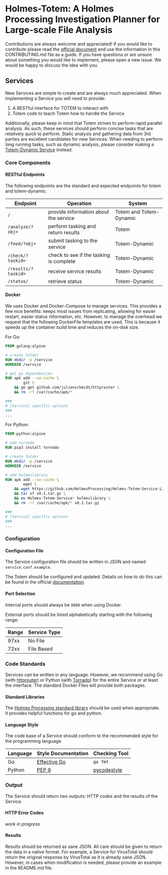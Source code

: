 # Holmes-Totem: A Holmes Processing Investigation Planner for Large-scale File Analysis

Contributions are always welcome and appreciated! If you would like to contribute please read the [official document](http://holmes-processing.readthedocs.io/en/latest/) and use the information in this CONTRIBUTING.md file as a guide. If you have questions or are unsure about something you would like to implement, please open a new issue. We would be happy to discuss the idea with you.

## Services
New Services are simple to create and are always much appreciated. When implementing a Service you will need to provide:

1. A RESTful interface for TOTEM to interact with 
2. Totem code to teach Totem how to handle the Service

Additionally, please keep in mind that Totem strives to perform rapid parallel analysis. As such, these services should perform concise tasks that are relatively quick to perform. Static analysis and gathering data from 3rd parties are excellent candidates for new Services. When needing to perform long running tasks, such as dynamic analysis, please consider making a [Totem-Dynamic Service](https://github.com/HolmesProcessing/Holmes-Totem-Dynamic) instead.

### Core Components
#### RESTful Endpoints
The following endpoints are the standard and expected endpoints for totem and totem-dynamic:

| Endpoint | Operation | System |
| --- | --- | --- |
| `/` | provide information about the service | Totem and Totem-Dynamic |
| `/analyze/?obj=` | perform tasking and return results | Totem |
| `/feed/?obj=` | submit tasking to the service | Totem-Dynamic |
| `/check/?taskid=` | check to see if the tasking is complete | Totem-Dynamic |
| `/results/?taskid=` | receive service results | Totem-Dynamic |
| `/status/` | retrieve status | Totem-Dynamic |

#### Docker
We uses Docker and Docker-Compose to manage services. This provides a few nice benefits: keeps most issues from replicating, allowing for easier restart, easier status information, etc. However, to manage the overhead we request that the following DockerFile templates are used. This is because it speeds up the container build time and reduces the on-disk size.

For Go:
```dockerfile
FROM golang:alpine

# create folder
RUN mkdir -p /service
WORKDIR /service

# get go dependencies
RUN apk add --no-cache \
		git \
	&& go get github.com/julienschmidt/httprouter \
	&& rm -rf /var/cache/apk/*

###
# [Service] specific options
###
...
```

For Python:
```dockerfile
FROM python:alpine

# add tornado
RUN pip3 install tornado

# create folder
RUN mkdir -p /service
WORKDIR /service

# add holmeslibrary
RUN apk add --no-cache \
		wget \
	&& wget https://github.com/HolmesProcessing/Holmes-Totem-Service-Library/archive/v0.1.tar.gz \
	&& tar xf v0.1.tar.gz \
	&& mv Holmes-Totem-Service* holmeslibrary \
	&& rm -rf /var/cache/apk/* v0.1.tar.gz

###
# [Service] specific options
###
...
```

### Configuration

#### Configuration File
The Service configuration file should be written in JSON and named `service.conf.example`. 

The Totem should be configured and updated. Details on how to do this can be found in the official [documentation](http://holmes-processing.readthedocs.io/en/latest/).

#### Port Selection
Internal ports should always be `8080` when using Docker. 

External ports should be listed alphabetically starting with the following range:

| Range | Service Type |
| --- | --- |
| 97xx | No File |
| 72xx | File Based |

### Code Standards
Services can be written in any language. However, we recommend using Go (with [httprouter](https://godoc.org/github.com/julienschmidt/httprouter)) or Python (with [Tornado](http://www.tornadoweb.org/en/stable/)) for the entire Service or at least the interface. The standard Docker Files will provide both packages.

#### Standard Libraries
The [Holmes Processing standard library](https://github.com/HolmesProcessing/Holmes-Totem-Service-Library) should be used when appropriate. It provides helpful functions for go and python.

#### Language Style
The code base of a Service should conform to the recommended style for the programming language. 

| Language | Style Documentation | Checking Tool |
| --- | --- | --- |
| Go | [Effective Go](https://golang.org/doc/effective_go.html) | `go fmt` |
| Python | [PEP 9](http://pep8.org/) | [pycodestyle](https://github.com/PyCQA/pycodestyle) |

### Output
The Service should return two outputs: HTTP codes and the results of the Service.

#### HTTP Error Codes
*work in progress*

#### Results
Results should be returned as sane JSON. All care should be given to return the data in a native format. For example, a Service for VirusTotal should return the original response by VirusTotal as it is already sane JSON. However, in cases when modification is needed, please provide an example in the README.md file. 
